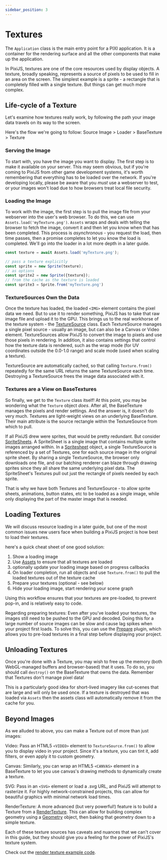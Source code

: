 ```yaml
---
sidebar_position: 3
---
```


# Textures

The `Application` class is the main entry point for a PIXI application. It is a container for the rendering surface and all the other components that make up the application.

In PixiJS, textures are one of the core resources used by display objects.  A texture, broadly speaking, represents a source of pixels to be used to fill in an area on the screen.  The simplest example is a sprite - a rectangle that is completely filled with a single texture.  But things can get much more complex.

## Life-cycle of a Texture

Let's examine how textures really work, by following the path your image data travels on its way to the screen.

Here's the flow we're going to follow:  Source Image > Loader > BaseTexture > Texture

### Serving the Image

To start with, you have the image you want to display.  The first step is to make it available on your server.  This may seem obvious, but if you're coming to PixiJS from other game development systems, it's worth remembering that everything has to be loaded over the network.  If you're developing locally, please be aware that you *must* use a webserver to test, or your images won't load due to how browsers treat local file security.

### Loading the Image

To work with the image, the first step is to pull the image file from your webserver into the user's web browser.  To do this, we can use `Assets.load('myTexture.png')`.  `Assets` wraps and deals with telling the browser to fetch the image, convert it and then let you know when that has been completed.  This process is *asynchronous* - you request the load, then time passes, then a promise completes to let you know the load is completed.  We'll go into the loader in a lot more depth in a later guide.

```ts
const texture = await Assets.load('myTexture.png');

// pass a texture explicitly
const sprite = new Sprite(texture);
// as options
const sprite2 = new Sprite({texture});
// from the cache as the texture is loaded
const sprite3 = Sprite.from('myTexture.png')
```

### TextureSources Own the Data

Once the texture has loaded, the loaded `<IMG>` element contains the pixel data we need.  But to use it to render something, PixiJS has to take that raw image file and upload it to the GPU.  This brings us to the real workhorse of the texture system - the [TextureSource](https://pixijs.download/release/docs/TextureSource.html) class.  Each TextureSource manages a single pixel source - usually an image, but can also be a Canvas or Video element.  TextureSources allow PixiJS to convert the image to pixels and use those pixels in rendering.  In addition, it also contains settings that control how the texture data is rendered, such as the wrap mode (for UV coordinates outside the 0.0-1.0 range) and scale mode (used when scaling a texture).

TextureSource are automatically cached, so that calling `Texture.from()` repeatedly for the same URL returns the same TextureSource each time.  Destroying a TextureSource frees the image data associated with it.

### Textures are a View on BaseTextures

So finally, we get to the `Texture` class itself!  At this point, you may be wondering what the `Texture` object *does*.  After all, the BaseTexture manages the pixels and render settings.  And the answer is, it doesn't do very much.  Textures are light-weight views on an underlying BaseTexture.  Their main attribute is the source rectangle within the TextureSource from which to pull.

If all PixiJS drew were sprites, that would be pretty redundant.  But consider [SpriteSheets](./sprite-sheets).  A SpriteSheet is a single image that contains multiple sprite images arranged within.  In a [Spritesheet](https://pixijs.download/release/docs/assets.Spritesheet.html) object, a single TextureSource is referenced by a set of Textures, one for each source image in the original sprite sheet.  By sharing a single TextureSource, the browser only downloads one file, and our batching renderer can blaze through drawing sprites since they all share the same underlying pixel data.  The SpriteSheet's Textures pull out just the rectangle of pixels needed by each sprite.

<!--TODO: Image showing sprite sheet base texture, plus each sprite's texture-->

That is why we have both Textures and TextureSource - to allow sprite sheets, animations, button states, etc to be loaded as a single image, while only displaying the part of the master image that is needed.

## Loading Textures

We will discuss resource loading in a later guide, but one of the most common issues new users face when building a PixiJS project is how best to load their textures.

here's a quick cheat sheet of one good solution:

1. Show a loading image
2. Use [Assets](assets.md) to ensure that all textures are loaded
3. optionally update your loading image based on progress callbacks
4. On loader completion, run all objects and use `Texture.from()` to pull the loaded textures out of the texture cache
5. Prepare your textures (optional - see below)
6. Hide your loading image, start rendering your scene graph

Using this workflow ensures that your textures are pre-loaded, to prevent pop-in, and is relatively easy to code.

Regarding preparing textures: Even after you've loaded your textures, the images still need to be pushed to the GPU and decoded.  Doing this for a large number of source images can be slow and cause lag spikes when your project first loads.  To solve this, you can use the [Prepare](https://pixijs.download/release/docs/rendering.PrepareSystem.html) plugin, which allows you to pre-load textures in a final step before displaying your project.

## Unloading Textures

Once you're done with a Texture, you may wish to free up the memory (both WebGL-managed buffers and browser-based) that it uses.  To do so, you should call `destroy()` on the BaseTexture that owns the data.  Remember that Textures don't manage pixel data!

This is a particularly good idea for short-lived imagery like cut-scenes that are large and will only be used once. If a texture is destroyed that was loaded via `Assets` then the assets class will automatically remove it from the cache for you.

## Beyond Images

As we alluded to above, you can make a Texture out of more than just images:

Video: Pass an HTML5 `<VIDEO>` element to `TextureSource.from()` to allow you to display video in your project.  Since it's a texture, you can tint it, add filters, or even apply it to custom geometry.

Canvas: Similarly, you can wrap an HTML5 `<CANVAS>` element in a BaseTexture to let you use canvas's drawing methods to dynamically create a texture.

SVG: Pass in an `<SVG>` element or load a .svg URL, and PixiJS will attempt to rasterize it.  For highly network-constrained projects, this can allow for beautiful graphics with minimal network load times.

RenderTexture: A more advanced (but very powerful!) feature is to build a Texture from a [RenderTexture](https://pixijs.download/release/docs/RenderTexture.html).  This can allow for building complex geometry using a [Geometry](https://pixijs.download/release/docs/Geometry.html) object, then baking that geometry down to a simple texture.

Each of these texture sources has caveats and nuances that we can't cover in this guide, but they should give you a feeling for the power of PixiJS's texture system. <!--TODO: link to advanced textures guide-->

Check out the [render texture example code](../../examples/textures/render-texture-basic).
